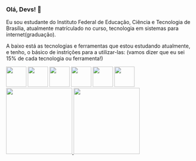 ### Olá, Devs! 👋

Eu sou estudante do Instituto Federal de Educação, Ciência e Tecnologia de Brasília, atualmente matrículado no curso, tecnologia em sistemas para internet(graduação).

A baixo está as tecnologias e ferramentas que estou estudando atualmente, e tenho, o básico de instrições para a utilizar-las:
(vamos dizer que eu sei 15% de cada tecnologia ou ferramenta!)

<div id="ferramentas">
  <img height="55px" width="55px" src="https://cdn.jsdelivr.net/gh/devicons/devicon/icons/html5/html5-original-wordmark.svg"/>
  <img height="55px" width="55px" src="https://cdn.jsdelivr.net/gh/devicons/devicon/icons/css3/css3-original-wordmark.svg"/>
  <img height="55px" width="55px" src="https://cdn.jsdelivr.net/gh/devicons/devicon/icons/javascript/javascript-original.svg"/>
  <img height="55px" width="55px" src="https://cdn.jsdelivr.net/gh/devicons/devicon/icons/figma/figma-original.svg"/>
  <img height="55px" width="55px" src="https://cdn.jsdelivr.net/gh/devicons/devicon/icons/git/git-original-wordmark.svg"/>
  <img height="55px" width="55px" src="https://cdn.jsdelivr.net/gh/devicons/devicon/icons/github/github-original-wordmark.svg"/>
</div>

<style>
  #ferramentas{
  diplay:flex;
  }
</style>

<div>
  <a href="https://github.com/ademar-costa">
  <img height="180em" src="https://github-readme-stats.vercel.app/api/top-langs/?username=ademar-costa&layout=compact&langs_count=7&theme=dracula"/>
  <img height="180em" src="https://github-readme-stats.vercel.app/api?username=ademar-costa&show_icons=true&theme=dracula&include_all_commits=true&count_private=true"/>
</div>
